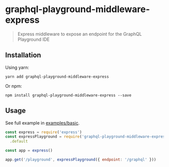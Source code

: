 # graphql-playground-middleware-express

> Express middleware to expose an endpoint for the GraphQL Playground IDE

## Installation

Using yarn:

```console
yarn add graphql-playground-middleware-express
```

Or npm:

```console
npm install graphql-playground-middleware-express --save
```

## Usage

See full example in [examples/basic](https://github.com/prisma/graphql-playground/tree/master/packages/graphql-playground-middleware-express/examples/basic).

```js
const express = require('express')
const expressPlayground = require('graphql-playground-middleware-express')
  .default

const app = express()

app.get('/playground', expressPlayground({ endpoint: '/graphql' }))
```

